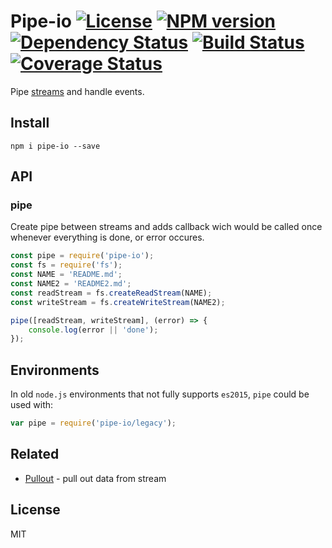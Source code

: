 Pipe-io [![License][LicenseIMGURL]][LicenseURL] [![NPM version][NPMIMGURL]][NPMURL] [![Dependency Status][DependencyStatusIMGURL]][DependencyStatusURL] [![Build Status][BuildStatusIMGURL]][BuildStatusURL] [![Coverage Status][CoverageIMGURL]][CoverageURL]
=========
Pipe [streams](https://github.com/substack/stream-handbook) and handle events.

## Install

```
npm i pipe-io --save
```

## API

### pipe
Create pipe between streams and adds callback wich would 
be called once whenever everything is done, or error occures.

```js
const pipe = require('pipe-io');
const fs = require('fs');
const NAME = 'README.md';
const NAME2 = 'README2.md';
const readStream = fs.createReadStream(NAME);
const writeStream = fs.createWriteStream(NAME2);

pipe([readStream, writeStream], (error) => {
    console.log(error || 'done');
});
```

## Environments

In old `node.js` environments that not fully supports `es2015`, `pipe` could be used with:

```js
var pipe = require('pipe-io/legacy');
```

## Related

- [Pullout](https://github.com/coderaiser/pullout "Pullout") - pull out data from stream

## License
MIT

[NPMIMGURL]:                https://img.shields.io/npm/v/pipe-io.svg?style=flat
[BuildStatusIMGURL]:        https://img.shields.io/travis/coderaiser/pipe-io/master.svg?style=flat
[DependencyStatusIMGURL]:   https://img.shields.io/gemnasium/coderaiser/pipe-io.svg?style=flat
[LicenseIMGURL]:            https://img.shields.io/badge/license-MIT-317BF9.svg?style=flat
[CoverageIMGURL]:           https://coveralls.io/repos/coderaiser/pipe-io/badge.svg?branch=master&service=github
[NPMURL]:                   https://npmjs.org/package/pipe-io "npm"
[BuildStatusURL]:           https://travis-ci.org/coderaiser/pipe-io  "Build Status"
[DependencyStatusURL]:      https://gemnasium.com/coderaiser/pipe-io "Dependency Status"
[LicenseURL]:               https://tldrlegal.com/license/mit-license "MIT License"
[CoverageURL]:              https://coveralls.io/github/coderaiser/pipe-io?branch=master

